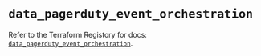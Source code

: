 # `data_pagerduty_event_orchestration`

Refer to the Terraform Registory for docs: [`data_pagerduty_event_orchestration`](https://registry.terraform.io/providers/pagerduty/pagerduty/3.3.0/docs/data-sources/event_orchestration).
